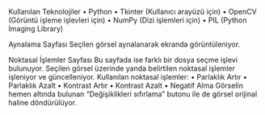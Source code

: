 Kullanılan Teknolojiler
•	Python
•	Tkinter (Kullanıcı arayüzü için)
•	OpenCV (Görüntü işleme işlevleri için)
•	NumPy (Dizi işlemleri için)
•	PIL (Python Imaging Library)

Aynalama Sayfası
	Seçilen görsel aynalanarak ekranda görüntüleniyor.
 
Noktasal İşlemler Sayfası
Bu sayfada ise farklı bir dosya seçme işlevi bulunuyor. Seçilen görsel üzerinde yanda belirtilen noktasal işlemler işleniyor ve güncelleniyor.
Kullanılan noktasal işlemler: 
•	Parlaklık Artır
•	Parlaklık Azalt
•	Kontrast Artır
•	Kontrast Azalt
•	Negatif Alma 
   Görselin hemen altında bulunan “Değişiklikleri sıfırlama” butonu ile de görsel orijinal haline döndürülüyor.

 
 

